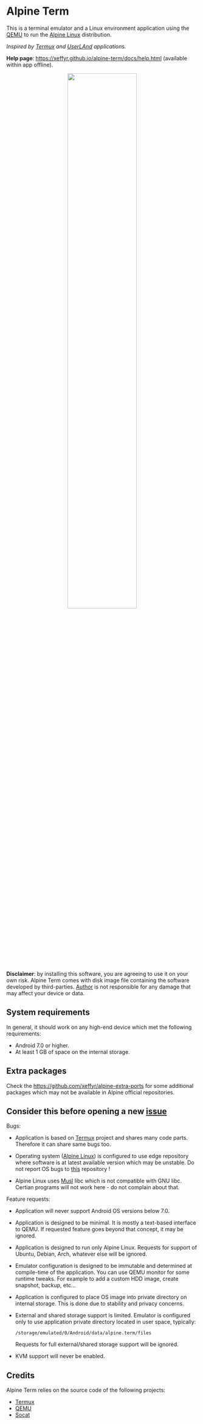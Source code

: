 # Alpine Term

This is a terminal emulator and a Linux environment application using
the [QEMU](https://qemu.org) to run the [Alpine Linux](https://alpinelinux.org)
distribution.

*Inspired by [Termux](https://github.com/termux/termux-app) and
[UserLAnd](https://github.com/CypherpunkArmory/UserLAnd) applications.*

**Help page**: https://xeffyr.github.io/alpine-term/docs/help.html (available within app offline).

<p align="center"><img src="help-page/img/demo_anim.gif" width="60%"></p>

**Disclaimer**: by installing this software, you are agreeing to use it
on your own risk. Alpine Term comes with disk image file containing the
software developed by third-parties. [Author](https://github.com/xeffyr)
is not responsible for any damage that may affect your device or data.

## System requirements

In general, it should work on any high-end device which met the following
requirements:

 - Android 7.0 or higher.
 - At least 1 GB of space on the internal storage.

## Extra packages

Check the https://github.com/xeffyr/alpine-extra-ports for some additional
packages which may not be available in Alpine official repositories.

## Consider this before opening a new [issue](https://github.com/xeffyr/alpine-term/issues)

Bugs:

 - Application is based on [Termux](https://github.com/termux/termux-app/)
   project and shares many code parts. Therefore it can share same bugs too.
 
 - Operating system ([Alpine Linux](https://alpinelinux.org/)) is configured
   to use edge repository where software is at latest available version which
   may be unstable. Do not report OS bugs to [this](https://github.com/xeffyr/alpine-term)
   repository !

 - Alpine Linux uses [Musl](https://www.musl-libc.org/) libc which is not
   compatible with GNU libc. Certian programs will not work here - do not
   complain about that.

Feature requests:

 - Application will never support Android OS versions below 7.0.

 - Application is designed to be minimal. It is mostly a text-based interface
   to QEMU. If requested feature goes beyond that concept, it may be ignored.

 - Application is designed to run only Alpine Linux. Requests for support of
   Ubuntu, Debian, Arch, whatever else will be ignored.

 - Emulator configuration is designed to be immutable and determined at compile-time
   of the application. You can use QEMU monitor for some runtime tweaks. For
   example to add a custom HDD image, create snapshot, backup, etc...

 - Application is configured to place OS image into private directory on internal
   storage. This is done due to stability and privacy concerns.

 - External and shared storage support is limited. Emulator is configured only to use
   application private directory located in user space, typically:
   ```
   /storage/emulated/0/Android/data/alpine.term/files
   ```
   Requests for full external/shared storage support will be ignored.

 - KVM support will never be enabled.

## Credits

Alpine Term relies on the source code of the following projects:

 - [Termux](https://github.com/termux/termux-app)
 - [QEMU](https://qemu.org)
 - [Socat](http://www.dest-unreach.org/socat/)
